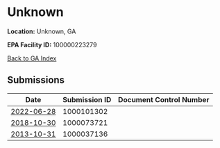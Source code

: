 # Unknown

**Location:** Unknown, GA

**EPA Facility ID:** 100000223279

[Back to GA Index](../../index.md)

## Submissions

| Date | Submission ID | Document Control Number |
|------|--------------|-------------------------|
| [2022-06-28](submissions/1000101302.md) | 1000101302 |  |
| [2018-10-30](submissions/1000073721.md) | 1000073721 |  |
| [2013-10-31](submissions/1000037136.md) | 1000037136 |  |
